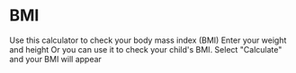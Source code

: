 # BMI
Use this calculator to check your body mass index (BMI) Enter your weight and height Or you can use it to check your child's BMI. Select "Calculate" and your BMI will appear
